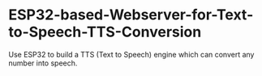# ESP32-based-Webserver-for-Text-to-Speech-TTS-Conversion
Use ESP32 to build a TTS (Text to Speech) engine which can convert any number into speech.
